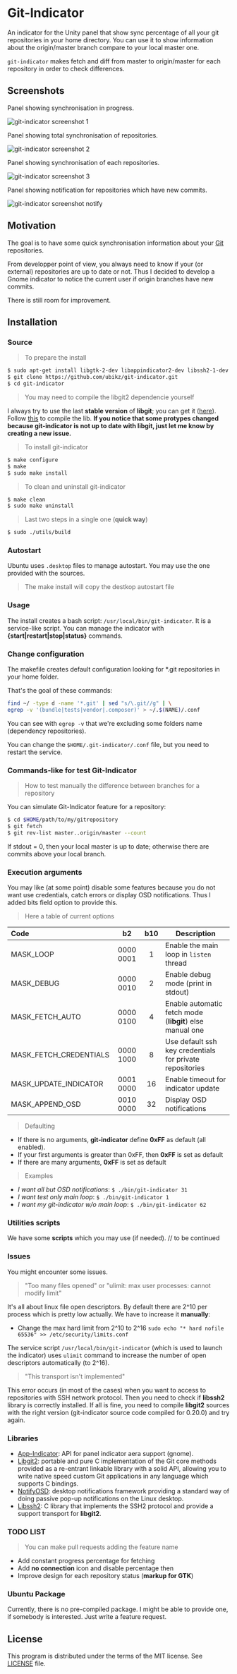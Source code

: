 # Git-Indicator

An indicator for the Unity panel that show sync percentage of all your git repositories in your home directory. You can use it to show information about the origin/master branch compare to your local master one.

`git-indicator` makes fetch and diff from master to origin/master for each repository in order to check differences.

## Screenshots

Panel showing synchronisation in progress.

![git-indicator screenshot 1](https://github.com/UbikZ/git-indicator/blob/gh-pages/img/git_indicator_3.png "git-indicator screenshot 1")

Panel showing total synchronisation of repositories.

![git-indicator screenshot 2](https://github.com/UbikZ/git-indicator/blob/gh-pages/img/git_indicator_2.png "git-indicator screenshot 2")

Panel showing synchronisation of each repositories.

![git-indicator screenshot 3](https://github.com/UbikZ/git-indicator/blob/gh-pages/img/git_indicator.png "git-indicator screenshot 3")

Panel showing notification for repositories which have new commits.

![git-indicator screenshot notify](https://github.com/UbikZ/git-indicator/blob/gh-pages/img/git_indicator_notify.png "git-indicator screenshot notify")



## Motivation

The goal is to have some quick synchronisation information about your [Git](http://www.git-scm.com/) repositories.

From developper point of view, you always need to know if your (or external) repositories are up to date or not. Thus I decided to develop a Gnome indicator to notice the current user if origin branches have new commits.

There is still room for improvement.

## Installation

### Source
> To prepare the install

```bash
$ sudo apt-get install libgtk-2-dev libappindicator2-dev libssh2-1-dev libgit2-dev libnotify-dev
$ git clone https://github.com/ubikz/git-indicator.git
$ cd git-indicator
```

> You may need to compile the libgit2 dependencie yourself

I always try to use the last **stable version** of **libgit**; you can get it ([here](https://github.com/libgit2/libgit2/releases)).
Follow [this](https://github.com/libgit2/libgit2) to compile the lib.
**If you notice that some protypes changed because git-indicator is not up to date with libgit, just let me know by creating a new issue.**

> To install git-indicator

```bash
$ make configure
$ make
$ sudo make install
```

> To clean and uninstall git-indicator

```bash
$ make clean
$ sudo make uninstall
```

> Last two steps in a single one (**quick way**)

```bash
$ sudo ./utils/build
```

### Autostart

Ubuntu uses `.desktop` files to manage autostart. You may use the one provided
with the sources.
> The make install will copy the destkop autostart file

### Usage

The install creates a bash script: `/usr/local/bin/git-indicator`. It is a service-like script.
You can manage the indicator with **{start|restart|stop|status}** commands.

### Change configuration

The makefile creates default configuration looking for *.git repositories in your home folder.

That's the goal of these commands:
```bash
find ~/ -type d -name '*.git' | sed "s/\.git//g" | \
egrep -v '(bundle|tests|vendor|.composer)' > ~/.$(NAME)/.conf
```

You can see with `egrep -v` that we're excluding some folders name (dependency repositories).

You can change the `$HOME/.git-indicator/.conf` file, but you need to restart the service.

### Commands-like for test Git-Indicator
> How to test manually the difference between branches for a repository

You can simulate Git-Indicator feature for a repository:
```bash
$ cd $HOME/path/to/my/gitrepository
$ git fetch
$ git rev-list master..origin/master --count
```

If stdout = 0, then your local master is up to date; otherwise there are commits above your local branch.

### Execution arguments

You may like (at some point) disable some features because you do not want use credentials, catch errors or display OSD notifications.
Thus I added bits field option to provide this.

> Here a table of current options

| Code                   | b2         | b10    | Description
|:-------- |:--------:|:--------:| -------- 
| MASK_LOOP              | 0000 0001  | 1      | Enable the main loop in `listen` thread
| MASK_DEBUG             | 0000 0010  | 2      | Enable debug mode (print in stdout)
| MASK_FETCH_AUTO        | 0000 0100  | 4      | Enable automatic fetch mode (**libgit**) else manual one
| MASK_FETCH_CREDENTIALS | 0000 1000  | 8      | Use default ssh key credentials for private repositories
| MASK_UPDATE_INDICATOR  | 0001 0000  | 16     | Enable timeout for indicator update
| MASK_APPEND_OSD        | 0010 0000  | 32     | Display OSD notifications

> Defaulting

* If there is no arguments, **git-indicator** define **0xFF** as default (all enabled).
* If your first arguments is greater than 0xFF, then **0xFF** is set as default
* If there are many arguments, **0xFF** is set as default

> Examples

* *I want all but OSD notifications*: `$ ./bin/git-indicator 31`
* *I want test only main loop*: `$ ./bin/git-indicator 1`
* *I want my git-indicator w/o main loop*: `$ ./bin/git-indicator 62`

### Utilities scripts

We have some **scripts** which you may use (if needed).
// to be continued

### Issues

You might encounter some issues.

> "Too many files opened" or "ulimit: max user processes: cannot modify limit"

It's all about linux file open descriptors. By default there are 2^10 per process which
is pretty low actually. We have to increase it **manually**:
* Change the max hard limit from 2^10 to 2^16 ```sudo echo "* hard nofile 65536" >> /etc/security/limits.conf```

The service script ```/usr/local/bin/git-indicator``` (which is used to launch the indicator) uses ```ulimit```
command to increase the number of open descriptors automatically (to 2^16).

> "This transport isn't implemented"

This error occurs (in most of the cases) when you want to access to repositories with SSH network protocol.
Then you need to check if **libssh2** library is correctly installed. If all is fine, you need to compile **libgit2**
sources with the right version (git-indicator source code compiled for 0.20.0) and try again.

### Libraries

* [App-Indicator](https://wiki.ubuntu.com/DesktopExperienceTeam/ApplicationIndicators): API for panel indicator aera support (gnome).
* [Libgit2](https://libgit2.github.com/): portable and pure C implementation of the Git core methods provided as a re-entrant linkable library with a solid API, allowing you to write native speed custom Git applications in any language which supports C bindings.
* [NotifyOSD](https://wiki.ubuntu.com/NotifyOSD): desktop notifications framework providing a standard way of doing passive pop-up notifications on the Linux desktop.
* [Libssh2](http://www.libssh2.org/): C library that implements the SSH2 protocol and provide a support transport for **libgit2**.

### TODO LIST
> You can make pull requests adding the feature name

* Add constant progress percentage for fetching
* Add **no connection** icon and disable percentage then
* Improve design for each repository status (**markup for GTK**)

### Ubuntu Package

Currently, there is no pre-compiled package. I might be able to provide one, if
somebody is interested. Just write a feature request.

## License

This program is distributed under the terms of the MIT license. See
[LICENSE](https://github.com/UbikZ/git-indicator/blob/master/LICENSE) file.
